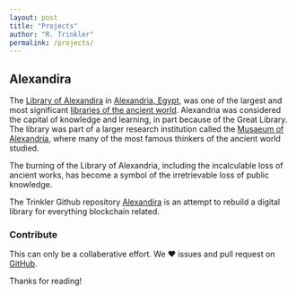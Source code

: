 ```yaml
---
layout: post
title: "Projects"
author: "R. Trinkler"
permalink: /projects/
---
```


## Alexandira

The [Library of Alexandira](https://en.wikipedia.org/wiki/Library_of_Alexandria) in [Alexandria, Egypt](https://en.wikipedia.org/wiki/Alexandria,_Egypt "Alexandria, Egypt"), was one of the largest and most significant [libraries of the ancient world](https://en.wikipedia.org/wiki/List_of_libraries_in_the_ancient_world "List of libraries in the ancient world"). Alexandria was considered the capital of knowledge and learning, in part because of the Great Library. The library was part of a larger research institution called the [Musaeum of Alexandria](https://en.wikipedia.org/wiki/Musaeum "Musaeum"), where many of the most famous thinkers of the ancient world studied.

The burning of the Library of Alexandria, including the incalculable loss of ancient works, has become a symbol of the irretrievable loss of public knowledge.


The Trinkler Github repository [Alexandira](https://github.com/Trinkler/alexandria) is an attempt to rebuild a digital library for everything blockchain related.

### Contribute

This can only be a collaberative effort. We ❤ issues and pull request on [GitHub](https://github.com/Trinkler/alexandira).

Thanks for reading!
